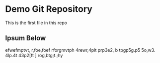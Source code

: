 # Demo Git Repository

This is the first file in this repo

## Ipsum Below

efwefmptvt, r,foe,foef rforgmvtph
4rewr,4plt prp3e2, b tpgp5g.p5
5o,w3. 4lp.4t 43p2[ft ] rog,btg;t.;hy
